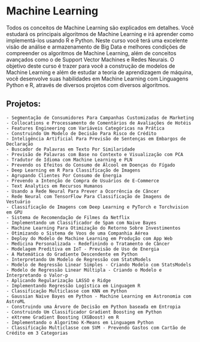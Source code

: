 # Machine Learning

Todos os conceitos de Machine Learning são explicados em detalhes. Você estudará os principais algoritmos de Machine Learning e irá aprender como implementá-los usando R e Python. Neste curso você terá uma excelente visão de análise e armazenamento de Big Data e melhores condições de compreender os algoritmos de Machine Learning, além de conceitos avançados como o de Support Vector Machines e Redes Neurais. O objetivo deste curso é trazer para você a construção de modelos de Machine Learning e além de estudar a teoria de aprendizagem de máquina, você desenvolve suas habilidades em Machine Learning com Linguagens Python e R, através de diversos projetos com diversos algoritmos.

## Projetos:

    - Segmentação de Consumidores Para Campanhas Customizadas de Marketing
    - Collocations e Processamento de Comentários de Avaliações de Hotéis
    - Features Engineering com Variáveis Categóricas na Prática
    - Construindo Um Modelo de Decisão Para Risco de Crédito
    - Inteligência Artificial Para Previsão de Sentenças em Embargos de Declaração
    - Buscador de Palavras em Texto Por Similaridade
    - Previsão de Palavras com Base no Contexto e Visualização com PCA
    - Tradutor de Idioma com Machine Learning e PLN
    - Prevendo os Efeitos do Consumo de Álcool em Doenças do Fígado
    - Deep Learning em R Para Classificação de Imagens
    - Agrupando Clientes Por Consumo de Energia
    - Prevendo a Intenção de Compra de Usuários de E-Commerce 
    - Text Analytics em Recursos Humanos
    - Usando a Rede Neural Para Prever a Ocorrência de Câncer 
    - Rede Neural com TensorFlow Para Classificação de Imagens de Vestuário
    - Classificação de Imagens com Deep Learning e PyTorch e Torchvision em GPU
    - Sistema de Recomendação de Filmes da Netflix
    - Implementando um Classificador de Spam com Naive Bayes
    - Machine Learning Para Otimização do Retorno Sobre Investimentos
    - Otimizando o Sistema de Voos de uma Companhia Aérea
    - Deploy do Modelo de Machine Learning em Produção com App Web
    - Medicina Personalizada - Redefinindo o Tratamento de Câncer
    - Modelagem Preditiva em IoT - Previsão de Uso de Energia
    - A Matemática do Gradiente Descendente em Python 
    - Interpretando Um Modelo de Regressão com StatsModels
    - Modelo de Regressão Linear Simples - Criando Modelo com StatsModels
    - Modelo de Regressão Linear Múltipla - Criando o Modelo e Interpretando o Valor-p
    - Aplicando Regularização LASSO e Ridge 
    - Implementando Regressão Logística em Linguagem R
    - Classificação Multiclasse com KNN em Python 
    - Gaussian Naive Bayes em Python - Machine Learning em Astronomia com AstroML
    - Construindo uma Árvore de Decisão em Python baseada em Entropia 
    - Construindo Um Classificador Gradient Boosting em Python
    - eXtreme Gradient Boosting (XGBoost) em R 
    - Implementando o Algoritmo K-Means em Linguagem Python 
    - Classificação Multiclasse com SVM - Prevendo Gastos com Cartão de Crédito em 3 Categorias
